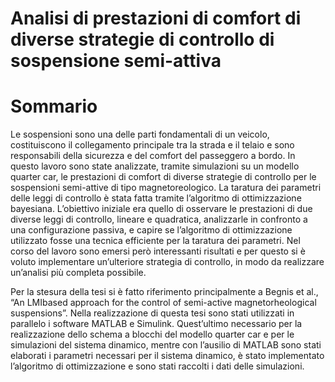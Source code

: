 # Analisi di prestazioni di comfort di diverse strategie di controllo di sospensione semi-attiva

# Sommario
Le sospensioni sono una delle parti fondamentali di un veicolo, costituiscono il collegamento principale tra la strada e il telaio e sono responsabili della sicurezza e del comfort del passeggero a bordo.
In questo lavoro sono state analizzate, tramite simulazioni su un modello quarter car, le prestazioni di comfort di diverse strategie di controllo per le sospensioni semi-attive di tipo magnetoreologico.
La taratura dei parametri delle leggi di controllo è stata fatta tramite l’algoritmo di ottimizzazione bayesiana.
L’obiettivo iniziale era quello di osservare le prestazioni di due diverse leggi di controllo, lineare e quadratica, analizzarle in confronto a una configurazione passiva, e capire se l’algoritmo di ottimizzazione utilizzato fosse una tecnica efficiente per la taratura dei parametri. 
Nel corso del lavoro sono emersi però interessanti risultati e per questo si è voluto implementare un’ulteriore strategia di controllo, in modo da realizzare un’analisi più completa possibile.

Per la stesura della tesi si è fatto riferimento principalmente a Begnis et al., “An LMIbased approach for the control of semi-active magnetorheological suspensions”.
Nella realizzazione di questa tesi sono stati utilizzati in parallelo i software MATLAB e Simulink. Quest’ultimo necessario per la realizzazione dello schema a blocchi del modello quarter car e per le simulazioni del sistema dinamico, mentre con l’ausilio di MATLAB sono stati elaborati i parametri necessari per il sistema dinamico, è stato implementato l’algoritmo di ottimizzazione e sono stati raccolti i dati delle simulazioni.
